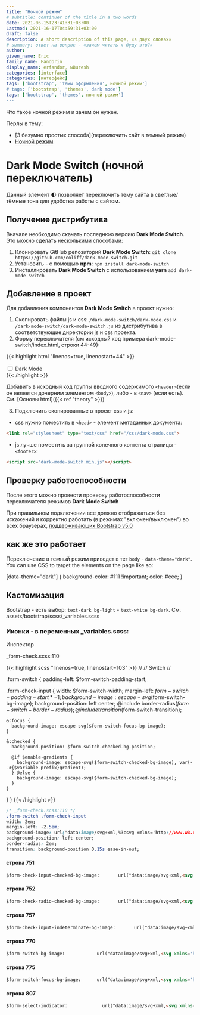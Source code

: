 ```yaml
---
title: "Ночной режим"
# subtitle: continuer of the title in a two words
date: 2021-06-15T23:41:31+03:00
Lastmod: 2021-16-17T04:59:31+03:00
draft: false
description: A short description of this page, «в двух словах»
# summary: ответ на вопрос - «зачем читать я буду это?»
author:
given_name: Eric
family_name: Fandorin
display_name: erfandor, wBuresh
categories: [interface]
categories: [интерфейс]
tags: ['bootstrap', 'темы оформления', ночной режим']
# tags: ['bootstrap', 'themes', dark mode']
tags: ['bootstrap', 'themes', ночной режим']
---
```


<!-- типа вступление -->

Что такое ночной режим и зачем он нужен.

Перлы в тему:

- [3 безумно простых способа](переключить сайт в темный режим)
- [Ночной режим](https://webformyself.com/nochnoj-rezhim-dlya-vashego-sajta-chast-1/)


# Dark Mode Switch (ночной переключатель)

Данный элемент 🌓 позволяет переключить тему сайта в светлые/тёмные тона для удобства работы с сайтом.

## Получение дистрибутива

Вначале необходимо скачать последнюю версию **Dark Mode Switch**. Это можно сделать несколькими способами:

1. Клонировать GitHub репозиторий **Dark Mode Switch**: `git clone https://github.com/coliff/dark-mode-switch.git`
2. Установить - c помощью **npm**:  `npm install dark-mode-switch`
3. Инсталлировать  **Dark Mode Switch** с использованием **yarn** `add dark-mode-switch`

## Добавление в проект

Для добавления компонентов **Dark Mode Switch** в проект нужно:

1. Скопировать файлы js и css: `/dark-mode-switch/dark-mode.css` и `/dark-mode-switch/dark-mode-switch.js`
из дистрибутива в соответствующие директории js и css проекта.
2. Форму переключателя (см исходный код примера dark-mode-switch/index.html, строки 44-49):

{{< highlight html "linenos=true, linenostart=44" >}}
<div class="form-check form-switch">
<input type="checkbox" class="form-check-input" id="darkSwitch" />
<label class="custom-control-label" for="darkSwitch">Dark Mode</label>
</div>
{{< /highlight >}}

Добавить в исходный код группы вводного содержимого `<header>`(если он является дочерним элементом `<body>`), либо - в `<nav>` (если есть). См. [Основы html]({{< ref "theory" >}})

3. Подключить скопированные в проект css и js:

- css нужно поместить в `<head>` - элемент метаданных документа:

``` html
<link rel="stylesheet" type="text/css" href="/css/dark-mode.css">
```

- js лучше поместить за группой конечного контента страницы - `<footer>`:

``` html
<script src="dark-mode-switch.min.js"></script>
```

## Проверку работоспособности

После этого можно провести проверку работоспособности переключателя режимов **Dark Mode Switch**

При правильном подключении все должно отображаться без искажений и корректно работать (в режимах "включен/выключен") во всех браузерах, [поддерживаюших Bootstrap v5.0](https://getbootstrap.com/docs/5.0/getting-started/browsers-devices/#supported-browsers)

## как же это работает

Переключение в темный режим приведет в тег `body` - `data-theme="dark"`. You can use CSS to target the elements on the page like so:

[data-theme="dark"] {
  background-color: #111 !important;
  color: #eee;
}
## Кастомизация

Bootstrap - есть выбор: `text-dark bg-light` - `text-white bg-dark`. См. assets/bootstrap/scss/_variables.scss

### Иконки - в переменных _variables.scss:

Инспектор


_form-check.scss:110

{{< highlight scss "linenos=true, linenostart=103" >}}
//
// Switch
//

.form-switch {
  padding-left: $form-switch-padding-start;

  .form-check-input {
    width: $form-switch-width;
    margin-left: $form-switch-padding-start * -1;
    background-image: escape-svg($form-switch-bg-image);
    background-position: left center;
    @include border-radius($form-switch-border-radius);
    @include transition($form-switch-transition);

    &:focus {
      background-image: escape-svg($form-switch-focus-bg-image);
    }

    &:checked {
      background-position: $form-switch-checked-bg-position;

      @if $enable-gradients {
        background-image: escape-svg($form-switch-checked-bg-image), var(--#{$variable-prefix}gradient);
      } @else {
        background-image: escape-svg($form-switch-checked-bg-image);
      }
    }
  }
}
{{< /highlight >}}


``` css
/* _form-check.scss:110 */
.form-switch .form-check-input
width: 2em;
margin-left: -2.5em;
background-image: url("data:image/svg+xml,%3csvg xmlns='http://www.w3.org/2000/svg' viewBox='-4 -4 8 8'%3e%3ccircle r='3' fill='rgba%280, 0, 0, 0.25%29'/%3e%3c/svg%3e");
background-position: left center;
border-radius: 2em;
transition: background-position 0.15s ease-in-out;

```


#### строка 751

``` html
$form-check-input-checked-bg-image:       url("data:image/svg+xml,<svg xmlns='http://www.w3.org/2000/svg' viewBox='0 0 20 20'><path fill='none' stroke='#{$form-check-input-checked-color}' stroke-linecap='round' stroke-linejoin='round' stroke-width='3' d='M6 10l3 3l6-6'/></svg>") !default;
```

#### строка 752

``` html
$form-check-radio-checked-bg-image:       url("data:image/svg+xml,<svg xmlns='http://www.w3.org/2000/svg' viewBox='-4 -4 8 8'><circle r='2' fill='#{$form-check-input-checked-color}'/></svg>") !default;
```
#### строка 757

``` html
$form-check-input-indeterminate-bg-image:       url("data:image/svg+xml,<svg xmlns='http://www.w3.org/2000/svg' viewBox='0 0 20 20'><path fill='none' stroke='#{$form-check-input-indeterminate-color}' stroke-linecap='round' stroke-linejoin='round' stroke-width='3' d='M6 10h8'/></svg>") !default;
```

#### строка 770

``` html
$form-switch-bg-image:            url("data:image/svg+xml,<svg xmlns='http://www.w3.org/2000/svg' viewBox='-4 -4 8 8'><circle r='3' fill='#{$form-switch-color}'/></svg>") !default;
```

#### строка 775

``` html
$form-switch-focus-bg-image:      url("data:image/svg+xml,<svg xmlns='http://www.w3.org/2000/svg' viewBox='-4 -4 8 8'><circle r='3' fill='#{$form-switch-focus-color}'/></svg>") !default;
```

#### строка 807

``` html
$form-select-indicator:             url("data:image/svg+xml,<svg xmlns='http://www.w3.org/2000/svg' viewBox='0 0 16 16'><path fill='none' stroke='#{$form-select-indicator-color}' stroke-linecap='round' stroke-linejoin='round' stroke-width='2' d='M2 5l6 6 6-6'/></svg>") !default;
```
